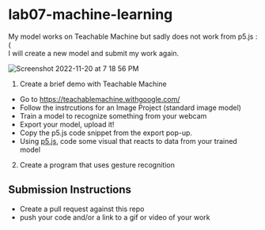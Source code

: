 # lab07-machine-learning

My model works on Teachable Machine but sadly does not work from p5.js :( \
I will create a new model and submit my work again.

![Screenshot 2022-11-20 at 7 18 56 PM](https://user-images.githubusercontent.com/90112787/202934647-8ebc2430-6362-4c2c-9820-e037bd4db838.png)

1. Create a brief demo with Teachable Machine
  - Go to https://teachablemachine.withgoogle.com/
  - Follow the instrcutions for an Image Project (standard image model)
  - Train a model to recognize something from your webcam
  - Export your model, upload it!
  - Copy the p5.js code snippet from the export pop-up.
  - Using [p5.js](https://editor.p5js.org/), code some visual that reacts to data from your trained model
2. Create a program that uses gesture recognition

## Submission Instructions
- Create a pull request against this repo
- push your code and/or a link to a gif or video of your work
